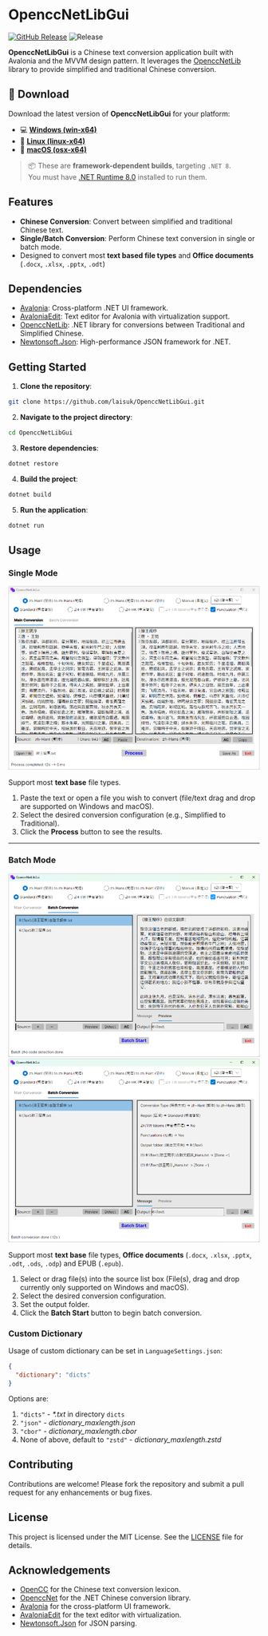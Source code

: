 # OpenccNetLibGui

[![GitHub Release](https://img.shields.io/github/v/release/laisuk/OpenccNetLibGui?display_name=tag&sort=semver)](https://github.com/laisuk/OpenccNetLibGui/releases/latest)
![Release](https://github.com/laisuk/OpenccNetLibGui/actions/workflows/release.yml/badge.svg)

**OpenccNetLibGui** is a Chinese text conversion application built with Avalonia and the MVVM design pattern. It leverages the [OpenccNetLib](https://www.nuget.org/packages/OpenccNetLib) library to provide simplified and traditional Chinese conversion.

## 🚀 Download

Download the latest version of **OpenccNetLibGui** for your platform:

- 💻 **[Windows (win-x64)](https://github.com/laisuk/OpenccNetLibGui/releases/latest/download/OpenccNetLibGui-v1.0.3-win-x64.zip)**
- 🐧 **[Linux (linux-x64)](https://github.com/laisuk/OpenccNetLibGui/releases/latest/download/OpenccNetLibGui-v1.0.3-linux-x64.zip)**
- 🍎 **[macOS (osx-x64)](https://github.com/laisuk/OpenccNetLibGui/releases/latest/download/OpenccNetLibGui-v1.0.3-osx-x64.zip)**

> 📦 These are **framework-dependent builds**, targeting `.NET 8`.  
> You must have [.NET Runtime 8.0](https://dotnet.microsoft.com/en-us/download/dotnet/8.0/runtime) installed to run them.

## Features

- **Chinese Conversion**: Convert between simplified and traditional Chinese text.
- **Single/Batch Conversion**: Perform Chinese text conversion in single or batch mode.
- Designed to convert most **text based file types** and **Office documents** (`.docx`, `.xlsx`, `.pptx`, `.odt`)

## Dependencies

- [Avalonia](https://avaloniaui.net/): Cross-platform .NET UI framework.
- [AvaloniaEdit](https://github.com/AvaloniaUI/AvaloniaEdit): Text editor for Avalonia with virtualization support.
- [OpenccNetLib](https://github.com/laisuk/OpenccNet): .NET library for conversions between Traditional and Simplified Chinese.
- [Newtonsoft.Json](https://www.newtonsoft.com/json): High-performance JSON framework for .NET.

## Getting Started

1. **Clone the repository**:
```bash
git clone https://github.com/laisuk/OpenccNetLibGui.git
```
2. **Navigate to the project directory**:
```bash
cd OpenccNetLibGui
```
3. **Restore dependencies**:
```bash
dotnet restore
```
4. **Build the project**:
```bash
dotnet build
```
5. **Run the application**:
```bash
dotnet run
```
## Usage

### Single Mode

![image01](./Assets/image01.png)  

Support most **text base** file types.
1. Paste the text or open a file you wish to convert (file/text drag and drop are supported on Windows and macOS).
2. Select the desired conversion configuration (e.g., Simplified to Traditional).
3. Click the **Process** button to see the results.

---

### Batch Mode

![image02](./Assets/image02.png)
![image03](./Assets/image03.png)  

Support most **text base** file types, **Office documents** (`.docx`, `.xlsx`, `.pptx`, `.odt`, `.ods`, `.odp`) and EPUB (`.epub`).

1. Select or drag file(s) into the source list box (File(s), drag and drop currently only supported on Windows and macOS).
2. Select the desired conversion configuration.
3. Set the output folder.
4. Click the **Batch Start** button to begin batch conversion.

### Custom Dictionary

Usage of custom dictionary can be set in `LanguageSettings.json`:

```json
{
  "dictionary": "dicts"
}
```

Options are:
1. `"dicts"` - _*.txt_ in directory `dicts`
2. `"json"` - _dictionary_maxlength.json_ 
3. `"cbor"` - _dictionary_maxlength.cbor_
4. None of above, default to `"zstd"` - _dictionary_maxlength.zstd_

## Contributing

Contributions are welcome! Please fork the repository and submit a pull request for any enhancements or bug fixes.

## License

This project is licensed under the MIT License. See the [LICENSE](./LICENSE) file for details.

## Acknowledgements

- [OpenCC](https://github.com/BYVoid/OpenCC) for the Chinese text conversion lexicon.
- [OpenccNet](https://github.com/laisuk/OpenccNet) for the .NET Chinese conversion library.
- [Avalonia](https://avaloniaui.net/) for the cross-platform UI framework.
- [AvaloniaEdit](https://github.com/AvaloniaUI/AvaloniaEdit) for the text editor with virtualization.
- [Newtonsoft.Json](https://www.newtonsoft.com/json) for JSON parsing.
